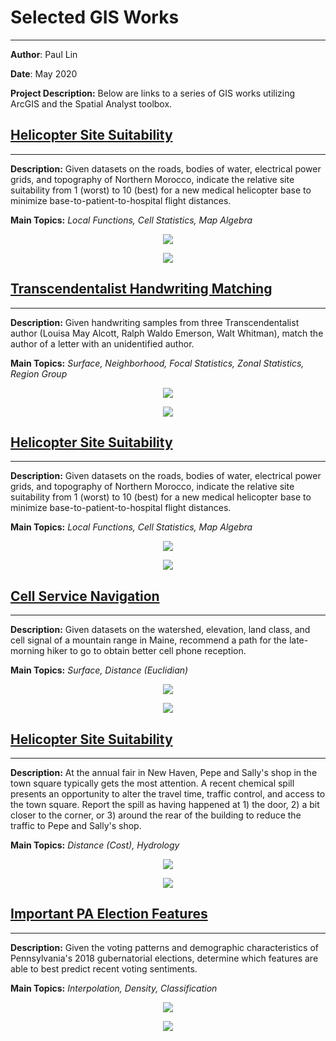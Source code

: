 # Selected GIS Works
---
**Author**: Paul Lin

**Date**: May 2020

**Project Description:** Below are links to a series of GIS works utilizing ArcGIS and the Spatial Analyst toolbox.

## <a href="/pdf/helicopter_presentation.pdf"> Helicopter Site Suitability </a>
---
**Description:** Given datasets on the roads, bodies of water, electrical power grids, and topography of Northern Morocco, indicate the relative site suitability from 1 (worst) to 10 (best) for a new medical helicopter base to minimize base-to-patient-to-hospital flight distances.

**Main Topics:** <i> Local Functions, Cell Statistics, Map Algebra </i>
<p align = "center"><img src="https://github.com/paulslin/paulslin.github.io/blob/main/images/GIS/helicopter_thumbnail.PNG?raw=true"></p>
<p align = "center"><img src="https://github.com/paulslin/paulslin.github.io/blob/main/images/GIS/helicopter_flow.PNG?raw=true"></p>

## <a href="/pdf/handwriting_presentation.pdf"> Transcendentalist Handwriting Matching </a>
---
**Description:** Given handwriting samples from three Transcendentalist author (Louisa May Alcott, Ralph Waldo Emerson, Walt Whitman), match the author of a letter with an unidentified author.

**Main Topics:** <i>Surface, Neighborhood, Focal Statistics, Zonal Statistics, Region Group</i>
<p align = "center"><img src="https://github.com/paulslin/paulslin.github.io/blob/main/images/GIS/handwriting_thumbnail.PNG?raw=true"></p>
<p align = "center"><img src="https://github.com/paulslin/paulslin.github.io/blob/main/images/GIS/handwriting_flow.PNG?raw=true"></p>

## <a href="/pdf/celltower_presentation.pdf"> Helicopter Site Suitability </a>
---
**Description:** Given datasets on the roads, bodies of water, electrical power grids, and topography of Northern Morocco, indicate the relative site suitability from 1 (worst) to 10 (best) for a new medical helicopter base to minimize base-to-patient-to-hospital flight distances.

**Main Topics:** <i> Local Functions, Cell Statistics, Map Algebra </i>
<p align = "center"><img src="https://github.com/paulslin/paulslin.github.io/blob/main/images/GIS/celltower_thumbnail.PNG?raw=true"></p>
<p align = "center"><img src="https://github.com/paulslin/paulslin.github.io/blob/main/images/GIS/celltower_flow.PNG?raw=true"></p>

## <a href="/pdf/helicopter_presentation.pdf"> Cell Service Navigation </a>
---
**Description:** Given datasets on the watershed, elevation, land class, and cell signal of a mountain range in Maine, recommend a path for the late-morning hiker to go to obtain better cell phone reception.

**Main Topics:** <i> Surface, Distance (Euclidian) </i>
<p align = "center"><img src="https://github.com/paulslin/paulslin.github.io/blob/main/images/GIS/helicopter_thumbnail.PNG?raw=true"></p>
<p align = "center"><img src="https://github.com/paulslin/paulslin.github.io/blob/main/images/GIS/helicopter_flow.PNG?raw=true"></p>

## <a href="/pdf/traffic_presentation.pdf"> Helicopter Site Suitability </a>
---
**Description:**  At the annual fair in New Haven, Pepe and Sally's shop in the town square typically gets the most attention.  A recent chemical spill presents an opportunity to alter the travel time, traffic control, and access to the town square.  Report the spill as having happened at 1) the door, 2) a bit closer to the corner, or 3) around the rear of the building to reduce the traffic to Pepe and Sally's shop.

**Main Topics:** <i> Distance (Cost), Hydrology </i>
<p align = "center"><img src="https://github.com/paulslin/paulslin.github.io/blob/main/images/GIS/traffic_thumbnail.PNG?raw=true"></p>
<p align = "center"><img src="https://github.com/paulslin/paulslin.github.io/blob/main/images/GIS/traffic_flow.PNG?raw=true"></p>

## <a href="/pdf/election_presentation.pdf"> Important PA Election Features </a>
---
**Description:** Given the voting patterns and demographic characteristics of Pennsylvania's 2018 gubernatorial elections, determine which features are able to best predict recent voting sentiments.

**Main Topics:** <i> Interpolation, Density, Classification </i>
<p align = "center"><img src="https://github.com/paulslin/paulslin.github.io/blob/main/images/GIS/election_thumbnail.PNG?raw=true"></p>
<p align = "center"><img src="https://github.com/paulslin/paulslin.github.io/blob/main/images/GIS/election_flow.PNG?raw=true"></p>
